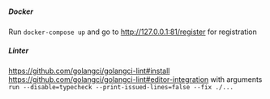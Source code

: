 ##### Docker
Run `docker-compose up` and go to http://127.0.0.1:81/register for registration

##### Linter
https://github.com/golangci/golangci-lint#install   
https://github.com/golangci/golangci-lint#editor-integration
with arguments `run --disable=typecheck --print-issued-lines=false --fix ./...`